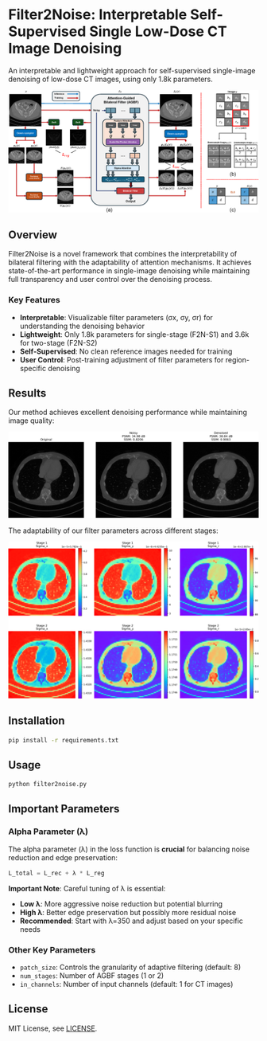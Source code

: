 # Filter2Noise: Interpretable Self-Supervised Single Low-Dose CT Image Denoising

An interpretable and lightweight approach for self-supervised single-image denoising of low-dose CT images, using only 1.8k parameters.

![Method Overview](method.png)

## Overview

Filter2Noise is a novel framework that combines the interpretability of bilateral filtering with the adaptability of attention mechanisms. It achieves state-of-the-art performance in single-image denoising while maintaining full transparency and user control over the denoising process.

### Key Features

- **Interpretable**: Visualizable filter parameters (σx, σy, σr) for understanding the denoising behavior
- **Lightweight**: Only 1.8k parameters for single-stage (F2N-S1) and 3.6k for two-stage (F2N-S2)
- **Self-Supervised**: No clean reference images needed for training
- **User Control**: Post-training adjustment of filter parameters for region-specific denoising

## Results

Our method achieves excellent denoising performance while maintaining image quality:

![Denoising Results with Metrics](results_with_metrics_pixel.png)

The adaptability of our filter parameters across different stages:

![Filter Parameters Across Stages](sigmas_all_stages.png)

## Installation

```bash
pip install -r requirements.txt
```

## Usage

```bash
python filter2noise.py
```

## Important Parameters

### Alpha Parameter (λ)

The alpha parameter (λ) in the loss function is **crucial** for balancing noise reduction and edge preservation:

```python
L_total = L_rec + λ * L_reg
```

**Important Note**: Careful tuning of λ is essential:

- **Low λ**: More aggressive noise reduction but potential blurring
- **High λ**: Better edge preservation but possibly more residual noise
- **Recommended**: Start with λ=350 and adjust based on your specific needs

### Other Key Parameters

- `patch_size`: Controls the granularity of adaptive filtering (default: 8)
- `num_stages`: Number of AGBF stages (1 or 2)
- `in_channels`: Number of input channels (default: 1 for CT images)

## License

MIT License, see [LICENSE](LICENSE).
